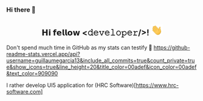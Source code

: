 ### Hi there 👋

<div align="center">
<h2> 𝗛𝗶 𝗳𝗲𝗹𝗹𝗼𝘄 <𝚍𝚎𝚟𝚎𝚕𝚘𝚙𝚎𝚛/>! <img src="https://github.com/ABSphreak/ABSphreak/blob/master/gifs/Hi.gif" width="30px"></h2>
</div>

Don't spend much time in GitHub as my stats can testify 🤔
https://github-readme-stats.vercel.app/api?username=guillaumegarcia13&include_all_commits=true&count_private=true&show_icons=true&line_height=20&title_color=00adef&icon_color=00adef&text_color=909090

I rather develop UI5 application for (HRC Software)[https://www.hrc-software.com]

<!--
**guillaumegarcia13/guillaumegarcia13** is a ✨ _special_ ✨ repository because its `README.md` (this file) appears on your GitHub profile.

Here are some ideas to get you started:

- 🔭 I’m currently working on ...
- 🌱 I’m currently learning ...
- 👯 I’m looking to collaborate on ...
- 🤔 I’m looking for help with ...
- 💬 Ask me about ...
- 📫 How to reach me: ...
- 😄 Pronouns: ...
- ⚡ Fun fact: ...
-->

